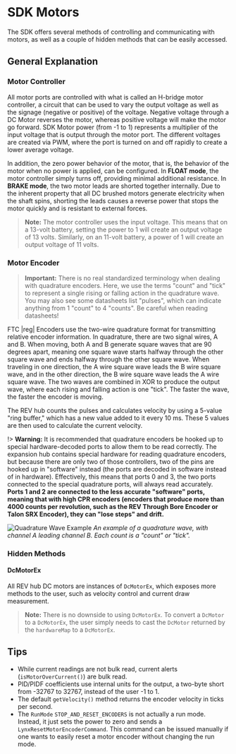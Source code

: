 # SDK Motors

The SDK offers several methods of controlling and communicating with motors, as well as a couple of hidden methods that can be easily accessed.

## General Explanation

### Motor Controller

All motor ports are controlled with what is called an H-bridge motor controller, a circuit that can be used to vary the output voltage as well as the signage (negative or positive) of the voltage. Negative voltage through a DC Motor reverses the motor, whereas positive voltage will make the motor go forward. SDK Motor power (from -1 to 1) represents a multiplier of the input voltage that is output through the motor port. The different voltages are created via PWM, where the port is turned on and off rapidly to create a lower average voltage.

In addition, the zero power behavior of the motor, that is, the behavior of the motor when no power is applied, can be configured. In **FLOAT mode**, the motor controller simply turns off, providing minimal additional resistance. In **BRAKE mode**, the two motor leads are shorted together internally. Due to the inherent property that all DC brushed motors generate electricity when the shaft spins, shorting the leads causes a reverse power that stops the motor quickly and is resistant to external forces.

> **Note:** The motor controller uses the input voltage. This means that on a 13-volt battery, setting the power to 1 will create an output voltage of 13 volts. Similarly, on an 11-volt battery, a power of 1 will create an output voltage of 11 volts.

### Motor Encoder

> **Important:** There is no real standardized terminology when dealing with quadrature encoders. Here, we use the terms "count" and "tick" to represent a single rising or falling action in the quadrature wave. You may also see some datasheets list "pulses", which can indicate anything from 1 "count" to 4 "counts". Be careful when reading datasheets!

FTC |reg| Encoders use the two-wire quadrature format for transmitting relative encoder information. In quadrature, there are two signal wires, A and B. When moving, both A and B generate square waves that are 90 degrees apart, meaning one square wave starts halfway through the other square wave and ends halfway through the other square wave. When traveling in one direction, the A wire square wave leads the B wire square wave, and in the other direction, the B wire square wave leads the A wire square wave. The two waves are combined in XOR to produce the output wave, where each rising and falling action is one "tick". The faster the wave, the faster the encoder is moving.

The REV hub counts the pulses and calculates velocity by using a 5-value "ring buffer," which has a new value added to it every 10 ms. These 5 values are then used to calculate the current velocity.

!> **Warning:** It is recommended that quadrature encoders be hooked up to special hardware-decoded ports to allow them to be read correctly. The expansion hub contains special hardware for reading quadrature encoders, but because there are only two of those controllers, two of the pins are hooked up in "software" instead (the ports are decoded in software instead of in hardware). Effectively, this means that ports 0 and 3, the two ports connected to the special quadrature ports, will always read accurately. **Ports 1 and 2 are connected to the less accurate "software" ports, meaning that with high CPR encoders (encoders that produce more than 4000 counts per revolution, such as the REV Through Bore Encoder or Talon SRX Encoder), they can "lose steps" and drift.**

![Quadrature Wave Example](https://dd8f408.webp.ee/quadrature_wave.jpg)
*An example of a quadrature wave, with channel A leading channel B. Each count is a "count" or "tick".*

### Hidden Methods

#### DcMotorEx

All REV hub DC motors are instances of `DcMotorEx`, which exposes more methods to the user, such as velocity control and current draw measurement.

> **Note:** There is no downside to using `DcMotorEx`. To convert a `DcMotor` to a `DcMotorEx`, the user simply needs to cast the `DcMotor` returned by the `hardwareMap` to a `DcMotorEx`.

## Tips

- While current readings are not bulk read, current alerts (`isMotorOverCurrent()`) are bulk read.
- PID/PIDF coefficients use internal units for the output, a two-byte short from -32767 to 32767, instead of the user -1 to 1.
- The default `getVelocity()` method returns the encoder velocity in ticks per second.
- The `RunMode` `STOP_AND_RESET_ENCODERS` is not actually a run mode. Instead, it just sets the power to zero and sends a `LynxResetMotorEncoderCommand`. This command can be issued manually if one wants to easily reset a motor encoder without changing the run mode.
